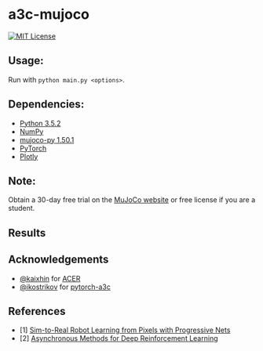 a3c-mujoco
=========

[![MIT License](https://img.shields.io/badge/license-MIT-blue.svg)](LICENSE.md)

Usage:
------------

Run with `python main.py <options>`.

Dependencies:
------------

- [Python 3.5.2](https://www.python.org/)
- [NumPy](http://www.numpy.org/)
- [mujoco-py 1.50.1](https://github.com/openai/mujoco-py)
- [PyTorch](http://pytorch.org/)
- [Plotly](https://plot.ly/python/)

Note:
------------
Obtain a 30-day free trial on the [MuJoCo website](https://www.roboti.us/license.html)
 or free license if you are a student.

Results
----------------


Acknowledgements
----------------

- [@kaixhin](https://github.com/Kaixhin) for [ACER](https://github.com/Kaixhin/ACER/)
- [@ikostrikov](https://github.com/ikostrikov) for [pytorch-a3c](https://github.com/ikostrikov/pytorch-a3c)


References
----------

* [1] [Sim-to-Real Robot Learning from Pixels with Progressive Nets](https://arxiv.org/abs/1610.04286)
* [2] [Asynchronous Methods for Deep Reinforcement Learning](https://arxiv.org/abs/1602.01783)
